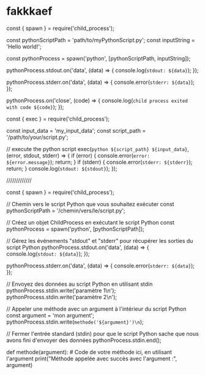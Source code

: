# fakkkaef



const { spawn } = require('child_process');

const pythonScriptPath = 'path/to/myPythonScript.py';
const inputString = 'Hello world!';

const pythonProcess = spawn('python', [pythonScriptPath, inputString]);

pythonProcess.stdout.on('data', (data) => {
  console.log(`stdout: ${data}`);
});

pythonProcess.stderr.on('data', (data) => {
  console.error(`stderr: ${data}`);
});

pythonProcess.on('close', (code) => {
  console.log(`child process exited with code ${code}`);
});


const { exec } = require('child_process');

const input_data = 'my_input_data';
const script_path = '/path/to/your/script.py';

// execute the python script
exec(`python ${script_path} ${input_data}`, (error, stdout, stderr) => {
  if (error) {
    console.error(`error: ${error.message}`);
    return;
  }
  if (stderr) {
    console.error(`stderr: ${stderr}`);
    return;
  }
  console.log(`stdout: ${stdout}`);
});

/////////////

const { spawn } = require('child_process');

// Chemin vers le script Python que vous souhaitez exécuter
const pythonScriptPath = '/chemin/vers/le/script.py';

// Créez un objet ChildProcess en exécutant le script Python
const pythonProcess = spawn('python', [pythonScriptPath]);

// Gérez les événements "stdout" et "stderr" pour récupérer les sorties du script Python
pythonProcess.stdout.on('data', (data) => {
  console.log(`stdout: ${data}`);
});

pythonProcess.stderr.on('data', (data) => {
  console.error(`stderr: ${data}`);
});

// Envoyez des données au script Python en utilisant stdin
pythonProcess.stdin.write('paramètre 1\n');
pythonProcess.stdin.write('paramètre 2\n');

// Appeler une méthode avec un argument à l'intérieur du script Python
const argument = 'mon argument';
pythonProcess.stdin.write(`methode('${argument}')\n`);

// Fermer l'entrée standard (stdin) pour que le script Python sache que nous avons fini d'envoyer des données
pythonProcess.stdin.end();


def methode(argument):
    # Code de votre méthode ici, en utilisant l'argument
    print("Méthode appelée avec succès avec l'argument :", argument)

